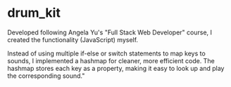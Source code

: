 # drum_kit
Developed following Angela Yu's "Full Stack Web Developer" course, I created the functionality (JavaScript) myself.

Instead of using multiple if-else or switch statements to map keys to sounds, I implemented a hashmap for cleaner, more efficient code. The hashmap stores each key as a property, making it easy to look up and play the corresponding sound."

